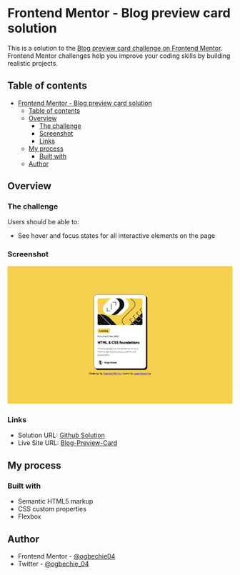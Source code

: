 # Frontend Mentor - Blog preview card solution

This is a solution to the [Blog preview card challenge on Frontend Mentor](https://www.frontendmentor.io/challenges/blog-preview-card-ckPaj01IcS). Frontend Mentor challenges help you improve your coding skills by building realistic projects.

## Table of contents

- [Frontend Mentor - Blog preview card solution](#frontend-mentor---blog-preview-card-solution)
  - [Table of contents](#table-of-contents)
  - [Overview](#overview)
    - [The challenge](#the-challenge)
    - [Screenshot](#screenshot)
    - [Links](#links)
  - [My process](#my-process)
    - [Built with](#built-with)
  - [Author](#author)

## Overview

### The challenge

Users should be able to:

- See hover and focus states for all interactive elements on the page

### Screenshot

![](./screenshot.png)

### Links

- Solution URL: [Github Solution](https://github.com/ogbechie04/Blog-Preview-Card)
- Live Site URL: [Blog-Preview-Card](https://blog-preview-card-murex.vercel.app/)

## My process

### Built with

- Semantic HTML5 markup
- CSS custom properties
- Flexbox

## Author

- Frontend Mentor - [@ogbechie04](https://www.frontendmentor.io/profile/ogbechie04)
- Twitter - [@ogbechie_04](https://twitter.com/ogbechie_04)

